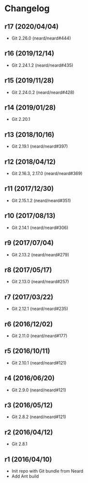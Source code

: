 # Changelog

## r17 (2020/04/04)

* Git 2.26.0 (neard/neard#444)

## r16 (2019/12/14)

* Git 2.24.1.2 (neard/neard#435)

## r15 (2019/11/28)

* Git 2.24.0.2 (neard/neard#428)

## r14 (2019/01/28)

* Git 2.20.1

## r13 (2018/10/16)

* Git 2.19.1 (neard/neard#397)

## r12 (2018/04/12)

* Git 2.16.3, 2.17.0 (neard/neard#369)

## r11 (2017/12/30)

* Git 2.15.1.2 (neard/neard#351)

## r10 (2017/08/13)

* Git 2.14.1 (neard/neard#306)

## r9 (2017/07/04)

* Git 2.13.2 (neard/neard#279)

## r8 (2017/05/17)

* Git 2.13.0 (neard/neard#257)

## r7 (2017/03/22)

* Git 2.12.1 (neard/neard#235)

## r6 (2016/12/02)

* Git 2.11.0 (neard/neard#177)

## r5 (2016/10/11)

* Git 2.10.1 (neard/neard#121)

## r4 (2016/06/20)

* Git 2.9.0 (neard/neard#121)

## r3 (2016/05/12)

* Git 2.8.2 (neard/neard#121)

## r2 (2016/04/12)

* Git 2.8.1

## r1 (2016/04/10)

* Init repo with Git bundle from Neard
* Add Ant build
